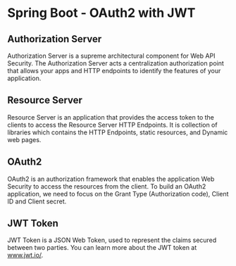 # Spring Boot - OAuth2 with JWT

## Authorization Server
Authorization Server is a supreme architectural component for Web API Security. 
The Authorization Server acts a centralization authorization point that allows 
your apps and HTTP endpoints to identify the features of your application.

## Resource Server
Resource Server is an application that provides the access token to the clients
to access the Resource Server HTTP Endpoints. It is collection of libraries which contains the HTTP Endpoints, static resources, and Dynamic web pages.

## OAuth2
OAuth2 is an authorization framework that enables the application Web Security 
to access the resources from the client. To build an OAuth2 application, 
we need to focus on the Grant Type (Authorization code), Client ID and Client 
secret.

## JWT Token
JWT Token is a JSON Web Token, used to represent the claims secured between 
two parties. You can learn more about the JWT token at www.jwt.io/.

